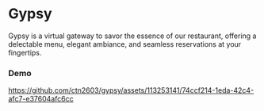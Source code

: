 # Gypsy
Gypsy is a virtual gateway to savor the essence of our restaurant, offering a delectable menu, elegant ambiance, and seamless reservations at your fingertips.

### Demo


https://github.com/ctn2603/gypsy/assets/113253141/74ccf214-1eda-42c4-afc7-e37604afc6cc


